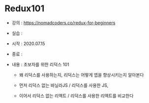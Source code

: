 # Redux101

- 강의 : https://nomadcoders.co/redux-for-beginners
- 실습 : 
- 시작 : 2020.07.15
- 종료 :
- 내용 : 초보자를 위한 리덕스 101 
  
  - 왜 리덕스를 사용하는지, 리덕스는 어떻게 앱을 향상시키는지 알아본다
  
  - 먼저 리덕스 없는 바닐라JS / 리덕스를 사용한 JS, 
  
  - 이어서 리덕스 없는 리액트 / 리덕스를 사용한 리액트를 비교한다 
  
     